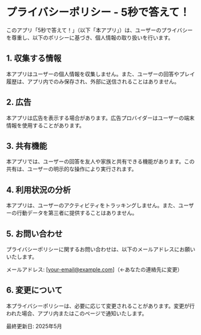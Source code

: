 # プライバシーポリシー - 5秒で答えて！

このアプリ「5秒で答えて！」（以下「本アプリ」）は、ユーザーのプライバシーを尊重し、以下のポリシーに基づき、個人情報の取り扱いを行います。

## 1. 収集する情報
本アプリはユーザーの個人情報を収集しません。また、ユーザーの回答やプレイ履歴は、アプリ内でのみ保存され、外部に送信されることはありません。

## 2. 広告
本アプリは広告を表示する場合があります。広告プロバイダーはユーザーの端末情報を使用することがあります。

## 3. 共有機能
本アプリでは、ユーザーの回答を友人や家族と共有できる機能があります。この共有は、ユーザーの明示的な操作により実行されます。

## 4. 利用状況の分析
本アプリは、ユーザーのアクティビティをトラッキングしません。また、ユーザーの行動データを第三者に提供することはありません。

## 5. お問い合わせ
プライバシーポリシーに関するお問い合わせは、以下のメールアドレスにお願いいたします。

メールアドレス: [your-email@example.com]（←あなたの連絡先に変更）

## 6. 変更について
本プライバシーポリシーは、必要に応じて変更されることがあります。変更が行われた場合、アプリ内またはこのページで通知いたします。

最終更新日: 2025年5月
